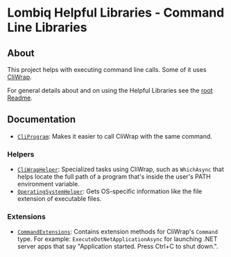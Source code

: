 # Lombiq Helpful Libraries - Command Line Libraries

## About

This project helps with executing command line calls. Some of it uses [CliWrap](https://github.com/Tyrrrz/CliWrap).

For general details about and on using the Helpful Libraries see the [root Readme](../Readme.md).

## Documentation

- [`CliProgram`](CliProgram.cs): Makes it easier to call CliWrap with the same command.

### Helpers

- [`CliWrapHelper`](Helpers/CliWrapHelper.cs): Specialized tasks using CliWrap, such as `WhichAsync` that helps locate the full path of a program that's inside the user's PATH environment variable.
- [`OperatingSystemHelper`](Helpers/OperatingSystemHelper.cs): Gets OS-specific information like the file extension of executable files.

### Extensions

- [`CommandExtensions`](Extensions/CommandExtensions.cs): Contains extension methods for CliWrap's `Command` type. For example: `ExecuteDotNetApplicationAsync` for launching .NET server apps that say "Application started. Press Ctrl+C to shut down.".
